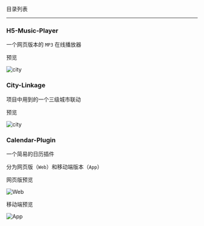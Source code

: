 目录列表


----

### H5-Music-Player

一个网页版本的 `MP3` 在线播放器

预览

![city](https://github.com/heptaluan/blog/blob/master/js/demo/H5-Music-Player/mp3.png)


### City-Linkage

项目中用到的一个三级城市联动

预览

![city](https://github.com/heptaluan/blog/blob/master/js/demo/City-Linkage/city.png)


### Calendar-Plugin

一个简易的日历插件

分为网页版（`Web`）和移动端版本（`App`）

网页版预览

![Web](https://github.com/heptaluan/blog/blob/master/js/demo/Calendar-Plugin/Web.png)


移动端预览

![App](https://github.com/heptaluan/blog/blob/master/js/demo/Calendar-Plugin/App.png)

